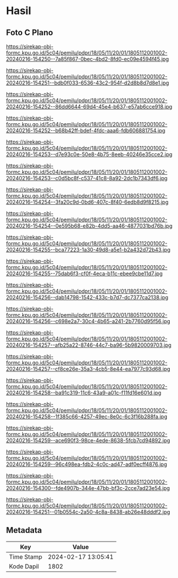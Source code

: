 # Hasil

## Foto C Plano

https://sirekap-obj-formc.kpu.go.id/5c04/pemilu/pdpr/18/05/11/20/01/1805112001002-20240216-154250--7a85f867-0bec-4bd2-8fd0-ec09e4594f45.jpg

https://sirekap-obj-formc.kpu.go.id/5c04/pemilu/pdpr/18/05/11/20/01/1805112001002-20240216-154251--bdb0f033-6536-43c2-954f-d2d8b8d7d8e1.jpg

https://sirekap-obj-formc.kpu.go.id/5c04/pemilu/pdpr/18/05/11/20/01/1805112001002-20240216-154252--86dd6644-69d4-45e4-b637-e57ab6cce918.jpg

https://sirekap-obj-formc.kpu.go.id/5c04/pemilu/pdpr/18/05/11/20/01/1805112001002-20240216-154252--b68b42ff-bdef-4fdc-aaa6-fdb606881754.jpg

https://sirekap-obj-formc.kpu.go.id/5c04/pemilu/pdpr/18/05/11/20/01/1805112001002-20240216-154253--d7e93c0e-50e8-4b75-8eeb-40246e35cce2.jpg

https://sirekap-obj-formc.kpu.go.id/5c04/pemilu/pdpr/18/05/11/20/01/1805112001002-20240216-154253--c0d5bc8f-c537-41c8-8a92-2dc1b7343df6.jpg

https://sirekap-obj-formc.kpu.go.id/5c04/pemilu/pdpr/18/05/11/20/01/1805112001002-20240216-154254--3fa20c9d-0bd6-407c-8f40-6edb8d9f8215.jpg

https://sirekap-obj-formc.kpu.go.id/5c04/pemilu/pdpr/18/05/11/20/01/1805112001002-20240216-154254--0e595b68-e82b-4dd5-aa46-4877031bd76b.jpg

https://sirekap-obj-formc.kpu.go.id/5c04/pemilu/pdpr/18/05/11/20/01/1805112001002-20240216-154255--bca77223-1a30-49d8-a5e1-b2a432d72b43.jpg

https://sirekap-obj-formc.kpu.go.id/5c04/pemilu/pdpr/18/05/11/20/01/1805112001002-20240216-154255--75dab6f3-cf0f-4eca-b11c-ebee9cbe11d7.jpg

https://sirekap-obj-formc.kpu.go.id/5c04/pemilu/pdpr/18/05/11/20/01/1805112001002-20240216-154256--dab14798-1542-433c-b7d7-dc7377ca2138.jpg

https://sirekap-obj-formc.kpu.go.id/5c04/pemilu/pdpr/18/05/11/20/01/1805112001002-20240216-154256--c698e2a7-30c4-4b65-a241-2b7760d95f56.jpg

https://sirekap-obj-formc.kpu.go.id/5c04/pemilu/pdpr/18/05/11/20/01/1805112001002-20240216-154257--afb25a22-8746-44c7-ba96-5b9820009703.jpg

https://sirekap-obj-formc.kpu.go.id/5c04/pemilu/pdpr/18/05/11/20/01/1805112001002-20240216-154257--cf8ce26e-35a3-4cb5-8e44-ea7977c93d68.jpg

https://sirekap-obj-formc.kpu.go.id/5c04/pemilu/pdpr/18/05/11/20/01/1805112001002-20240216-154258--ba91c319-11c6-43a9-a01c-f11fd16e601d.jpg

https://sirekap-obj-formc.kpu.go.id/5c04/pemilu/pdpr/18/05/11/20/01/1805112001002-20240216-154258--1f385c66-4257-49ec-8e0c-6c3f16b288fa.jpg

https://sirekap-obj-formc.kpu.go.id/5c04/pemilu/pdpr/18/05/11/20/01/1805112001002-20240216-154259--ace690f3-98ce-4ede-8638-5fcb7cd94892.jpg

https://sirekap-obj-formc.kpu.go.id/5c04/pemilu/pdpr/18/05/11/20/01/1805112001002-20240216-154259--96c498ea-fdb2-4c0c-ad47-adf0ecff4876.jpg

https://sirekap-obj-formc.kpu.go.id/5c04/pemilu/pdpr/18/05/11/20/01/1805112001002-20240216-154300--fde4907b-344e-47bb-bf3c-2cce7ad23e54.jpg

https://sirekap-obj-formc.kpu.go.id/5c04/pemilu/pdpr/18/05/11/20/01/1805112001002-20240216-154251--01b0554c-2a50-4c8a-8438-ab26e48dddf2.jpg


## Metadata

| Key        | Value               |
| ---------- | ------------------- |
| Time Stamp | 2024-02-17 13:05:41 |
| Kode Dapil | 1802                |



